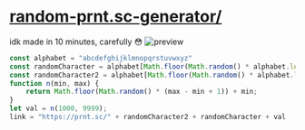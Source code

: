 # [random-prnt.sc-generator/](https://maciekkoks.github.io/random-prnt.sc-generator/)
idk made in 10 minutes, carefully 😳
![preview](https://raw.githubusercontent.com/maciekkoks/random-prnt.sc-generator/main/img/preview.png)
```js
const alphabet = "abcdefghijklmnopqrstuvwxyz"
const randomCharacter = alphabet[Math.floor(Math.random() * alphabet.length)]
const randomCharacter2 = alphabet[Math.floor(Math.random() * alphabet.length)]
function n(min, max) {
    return Math.floor(Math.random() * (max - min + 1)) + min;
}
let val = n(1000, 9999);
link = "https://prnt.sc/" + randomCharacter2 + randomCharacter + val
```
